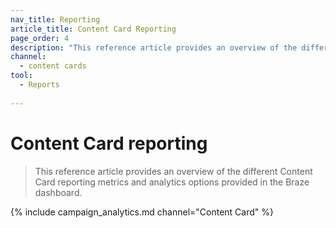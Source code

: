 ```yaml
---
nav_title: Reporting
article_title: Content Card Reporting
page_order: 4
description: "This reference article provides an overview of the different Content Card reporting metrics and analytics options provided in the Braze dashboard."
channel:
  - content cards
tool:
  - Reports
  
---
```


# Content Card reporting

> This reference article provides an overview of the different Content Card reporting metrics and analytics options provided in the Braze dashboard.

{% include campaign_analytics.md channel="Content Card" %}
